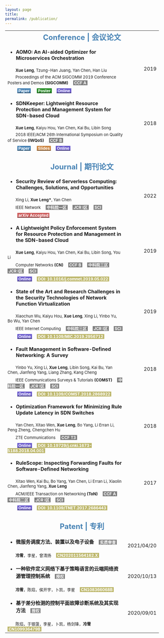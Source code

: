 ```yaml
---
layout: page
title: 
permalink: /publication/
---
```



<table>
  <tr>
    <td align="center" colspan="2"><font size=5 color='steelBlue'><strong>Conference | 会议论文</strong></font></td>
  </tr>
  
  <tr>
    <td align="left"><ul><li><font size=3><strong>AOMO: An AI-aided Optimizer for Microservices Orchestration</strong></font></li></ul></td>
    <td align="right" rowspan="4"><font size=3>2019</font></td>
  </tr>
  <tr>
    <td align="left"><font size=2>&emsp;&emsp;<strong>Xue Leng</strong>, Tzung-Han Juang, Yan Chen, Han Liu</font></td>
  </tr>
  <tr>
    <td align="left"><font size=2>&emsp;&emsp;Proceedings of the ACM SIGCOMM 2019 Conference Posters and Demos <strong>(SIGCOMM)</strong></font>&emsp;<font size=2 style="background: gray" color='#ffffff'>&nbsp;<strong>CCF A</strong>&nbsp;</font></td>
  </tr>
  <tr>
    <td align="left">&emsp;&emsp;<a href="http://lxv458.github.io/images/leng/resume/AOMO_SIGCOMM_Poster.pdf"><font size=2 style="background: steelBlue" color='#ffffff'>&nbsp;<strong>Paper</strong>&nbsp;</font></a>  &emsp;<a href="http://lxv458.github.io/images/leng/resume/AOMO_Poster.pdf"><font size=2 style="background: forestgreen" color='#ffffff'>&nbsp;<strong>Poster</strong>&nbsp;</font></a>&emsp;<a href="https://dl.acm.org/doi/10.1145/3342280.3342287"><font size=2 style="background: slateBlue" color='#ffffff'>&nbsp;<strong>Online</strong>&nbsp;</font></a></td>
  </tr>
  
  <tr>
    <td align="left"><ul><li><font size=3><strong>SDNKeeper: Lightweight Resource Protection and Management System for SDN-based Cloud</strong></font></li></ul></td>
    <td align="right" rowspan="4"><font size=3>2018</font></td>
  </tr>
  <tr>
    <td align="left"><font size=2>&emsp;&emsp;<strong>Xue Leng</strong>, Kaiyu Hou, Yan Chen, Kai Bu, Libin Song</font></td>
  </tr>
  <tr>
    <td align="left"><font size=2>&emsp;&emsp;2018 IEEE/ACM 26th International Symposium on Quality of Service <strong>(IWQoS)</strong></font>&emsp;<font size=2 style="background: gray" color='#ffffff'>&nbsp;<strong>CCF B</strong>&nbsp;</font></td>
  </tr>
  <td align="left">&emsp;&emsp;<a href="http://lxv458.github.io/images/leng/resume/SDNKeeper_IWQoS2018.pdf"><font size=2 style="background: steelBlue" color='#ffffff'>&nbsp;<strong>Paper</strong>&nbsp;</font></a>  &emsp;<a href="http://lxv458.github.io/images/leng/resume/SDNKeeper_IWQoS2018.pptx"><font size=2 style="background: peru" color='#ffffff'>&nbsp;<strong>Slides</strong>&nbsp;</font></a>&emsp;<a href="https://ieeexplore.ieee.org/document/8624135"><font size=2 style="background: slateBlue" color='#ffffff'>&nbsp;<strong>Online</strong>&nbsp;</font></a></td>
  
  <tr>
    <td align="left" colspan="2">&emsp;</td>
  </tr>
  
  <tr>
    <td align="center" colspan="2"><font size=5 color='steelBlue'><strong>Journal | 期刊论文</strong></font></td>
  </tr>
  
  <tr>
    <td align="left"><ul><li><font size=3><strong>Security Review of Serverless Computing: Challenges, Solutions, and Opportunities</strong></font></li></ul></td>
    <td align="right" rowspan="4"><font size=3>2022</font></td>
  </tr>
  <tr>
    <td align="left"><font size=2>&emsp;&emsp;Xing Li, <strong>Xue Leng*</strong>, Yan Chen</font></td>
  </tr>
  <tr>
    <td align="left"><font size=2>&emsp;&emsp;IEEE Network</font>&emsp;<font size=2 style="background: gray" color='#ffffff'>&nbsp;<strong>中科院一区</strong>&nbsp;</font>&emsp;<font size=2 style="background: gray" color='#ffffff'>&nbsp;<strong>JCR I区</strong>&nbsp;</font>&emsp;<font size=2 style="background: gray" color='#ffffff'>&nbsp;<strong>SCI</strong>&nbsp;</font></td>
  </tr>
  <tr>
    <td align="left">&emsp;&emsp;<a href="http://lxv458.github.io/images/leng/resume/SDNKeeper_IWQoS2018.pdf"><font size=2 style="background: indianred" color='#ffffff'>&nbsp;<strong>arXiv Accepted</strong>&nbsp;</font></a></td>
  </tr>
  
  <tr>
    <td align="left"><ul><li><font size=3><strong>A Lightweight Policy Enforcement System for Resource Protection and Management in the SDN-based Cloud</strong></font></li></ul></td>
    <td align="right" rowspan="4"><font size=3>2019</font></td>
  </tr>
  <tr>
    <td align="left"><font size=2>&emsp;&emsp;<strong>Xue Leng</strong>, Kaiyu Hou, Yan Chen, Kai Bu, Libin Song, You Li</font></td>
  </tr>
  <tr>
    <td align="left"><font size=2>&emsp;&emsp;Computer Networks <strong>(CN)</strong></font>&emsp;<font size=2 style="background: gray" color='#ffffff'>&nbsp;<strong>CCF B</strong>&nbsp;</font>&emsp;<font size=2 style="background: gray" color='#ffffff'>&nbsp;<strong>中科院三区</strong>&nbsp;</font>&emsp;<font size=2 style="background: gray" color='#ffffff'>&nbsp;<strong>JCR I区</strong>&nbsp;</font>&emsp;<font size=2 style="background: gray" color='#ffffff'>&nbsp;<strong>SCI</strong>&nbsp;</font></td>
  </tr>
  <tr>
    <td align="left">&emsp;&emsp;<a href="https://www.sciencedirect.com/science/article/abs/pii/S1389128618314129"><font size=2 style="background: slateBlue" color='#ffffff'>&nbsp;<strong>Online</strong>&nbsp;</font></a>&emsp;<font size=2 style="background: darkkhaki" color='#ffffff'>&nbsp;<strong>DOI: 10.1016/j.comnet.2019.05.022</strong>&nbsp;</font></td>
  </tr>
  
  <tr>
    <td align="left"><ul><li><font size=3><strong>State of the Art and Research Challenges in the Security Technologies of Network Function Virtualization</strong></font></li></ul></td>
    <td align="right" rowspan="4"><font size=3>2019</font></td>
  </tr>
  <tr>
    <td align="left"><font size=2>&emsp;&emsp;Xiaochun Wu, Kaiyu Hou, <strong>Xue Leng</strong>, Xing Li, Yinbo Yu, Bo Wu, Yan Chen</font></td>
  </tr>
  <tr>
    <td align="left"><font size=2>&emsp;&emsp;IEEE Internet Computing</font>&emsp;<font size=2 style="background: gray" color='#ffffff'>&nbsp;<strong>中科院三区</strong>&nbsp;</font>&emsp;<font size=2 style="background: gray" color='#ffffff'>&nbsp;<strong>JCR I区</strong>&nbsp;</font>&emsp;<font size=2 style="background: gray" color='#ffffff'>&nbsp;<strong>SCI</strong>&nbsp;</font></td>
  </tr>
  <tr>
    <td align="left">&emsp;&emsp;<a href="https://ieeexplore.ieee.org/document/8924661"><font size=2 style="background: slateBlue" color='#ffffff'>&nbsp;<strong>Online</strong>&nbsp;</font></a>&emsp;<font size=2 style="background: darkkhaki" color='#ffffff'>&nbsp;<strong>DOI: 10.1109/MIC.2019.2956712</strong>&nbsp;</font></td>
  </tr>
  
  <tr>
    <td align="left"><ul><li><font size=3><strong>Fault Management in Software-Defined Networking: A Survey</strong></font></li></ul></td>
    <td align="right" rowspan="4"><font size=3>2018</font></td>
  </tr>
  <tr>
    <td align="left"><font size=2>&emsp;&emsp;Yinbo Yu, Xing Li, <strong>Xue Leng</strong>, Libin Song, Kai Bu, Yan Chen, Jianfeng Yang, Liang Zhang, Kang Cheng</font></td>
  </tr>
  <tr>
    <td align="left"><font size=2>&emsp;&emsp;IEEE Communications Surveys & Tutorials <strong>(COMST)</strong></font>&emsp;<font size=2 style="background: gray" color='#ffffff'>&nbsp;<strong>中科院一区</strong>&nbsp;</font>&emsp;<font size=2 style="background: gray" color='#ffffff'>&nbsp;<strong>JCR I区</strong>&nbsp;</font>&emsp;<font size=2 style="background: gray" color='#ffffff'>&nbsp;<strong>SCI</strong>&nbsp;</font></td>
  </tr>
  <tr>
    <td align="left">&emsp;&emsp;<a href="https://ieeexplore.ieee.org/document/8456508"><font size=2 style="background: slateBlue" color='#ffffff'>&nbsp;<strong>Online</strong>&nbsp;</font></a>&emsp;<font size=2 style="background: darkkhaki" color='#ffffff'>&nbsp;<strong>DOI: 10.1109/COMST.2018.2868922</strong>&nbsp;</font></td>
  </tr>
  
  <tr>
    <td align="left"><ul><li><font size=3><strong>Optimization Framework for Minimizing Rule Update Latency in SDN Switches</strong></font></li></ul></td>
    <td align="right" rowspan="4"><font size=3>2018</font></td>
  </tr>
  <tr>
    <td align="left"><font size=2>&emsp;&emsp;Yan Chen, Xitao Wen, <strong>Xue Leng</strong>, Bo Yang, Li Erran Li, Peng Zheng, Chengchen Hu</font></td>
  </tr>
  <tr>
    <td align="left"><font size=2>&emsp;&emsp;ZTE Communications</font>&emsp;<font size=2 style="background: gray" color='#ffffff'>&nbsp;<strong>CCF T3</strong>&nbsp;</font></td>
  </tr>
  <tr>
    <td align="left">&emsp;&emsp;<a href="http://lxv458.github.io/images/leng/resume/SDNKeeper_IWQoS2018.pdf"><font size=2 style="background: slateBlue" color='#ffffff'>&nbsp;<strong>Online</strong>&nbsp;</font></a>&emsp;<font size=2 style="background: darkkhaki" color='#ffffff'>&nbsp;<strong>DOI: 10.19729/j.cnki.1673-5188.2018.04.001</strong>&nbsp;</font></td>
  </tr>
  
  <tr>
    <td align="left"><ul><li><font size=3><strong>RuleScope: Inspecting Forwarding Faults for Software-Defined Networking</strong></font></li></ul></td>
    <td align="right" rowspan="4"><font size=3>2017</font></td>
  </tr>
  <tr>
    <td align="left"><font size=2>&emsp;&emsp;Xitao Wen, Kai Bu, Bo Yang, Yan Chen, Li Erran Li, Xiaolin Chen, Jianfeng Yang, <strong>Xue Leng</strong></font></td>
  </tr>
  <tr>
    <td align="left"><font size=2>&emsp;&emsp;ACM/IEEE Transaction on Networking <strong>(ToN)</strong></font>&emsp;<font size=2 style="background: gray" color='#ffffff'>&nbsp;<strong>CCF A</strong>&nbsp;</font>&emsp;<font size=2 style="background: gray" color='#ffffff'>&nbsp;<strong>中科院二区</strong>&nbsp;</font>&emsp;<font size=2 style="background: gray" color='#ffffff'>&nbsp;<strong>JCR I区</strong>&nbsp;</font>&emsp;<font size=2 style="background: gray" color='#ffffff'>&nbsp;<strong>SCI</strong>&nbsp;</font></td>
  </tr>
  <tr>
    <td align="left">&emsp;&emsp;<a href="https://ieeexplore.ieee.org/document/7892027"><font size=2 style="background: slateBlue" color='#ffffff'>&nbsp;<strong>Online</strong>&nbsp;</font></a>&emsp;<font size=2 style="background: darkkhaki" color='#ffffff'>&nbsp;<strong>DOI: 10.1109/TNET.2017.2686443</strong>&nbsp;</font></td>
  </tr>
  
  <tr>
    <td align="left" colspan="2">&emsp;</td>
  </tr>
  
  <tr>
    <td align="center" colspan="2"><font size=5 color='steelBlue'><strong>Patent | 专利</strong></font></td>
  </tr>
  
  <tr>
    <td align="left"><ul><li><font size=3 face="黑体"><strong>微服务调度方法、装置以及电子设备</strong></font>&emsp;<font size=2 style="background: gray" color='#ffffff'>&nbsp;<strong>实质审查</strong>&nbsp;</font></li></ul></td>
    <td align="right" rowspan="2"><font size=3>2021/04/20</font></td>
  </tr>
  <tr>
    <td align="left"><font size=2 face="黑体">&emsp;&emsp;<strong>冷雪</strong>，李星，曾清扬</font>&emsp;<font size=2 style="background: darkkhaki" color='#ffffff'>&nbsp;<strong>CN202011564162.X</strong>&nbsp;</font></td>
  </tr>
      
  <tr>
    <td align="left"><ul><li><font size=3 face="黑体"><strong>一种软件定义网络下基于策略语言的云端网络资源管理控制系统</strong></font>&emsp;<font size=2 style="background: gray" color='#ffffff'>&nbsp;<strong>授权</strong>&nbsp;</font></li></ul></td>
    <td align="right" rowspan="2"><font size=3>2020/10/13</font></td>
  </tr>
  <tr>
    <td align="left"><font size=2 face="黑体">&emsp;&emsp;<strong>冷雪</strong>，陈焰，侯开宇，卜凯，李星</font>&emsp;<font size=2 style="background: darkkhaki" color='#ffffff'>&nbsp;<strong>CN108366068B</strong>&nbsp;</font></td>
  </tr>
      
  <tr>
    <td align="left"><ul><li><font size=3 face="黑体"><strong>基于差分检测的控制平面故障诊断系统及其实现方法</strong></font>&emsp;<font size=2 style="background: gray" color='#ffffff'>&nbsp;<strong>授权</strong>&nbsp;</font></li></ul></td>
    <td align="right" rowspan="2"><font size=3>2020/09/01</font></td>
  </tr>
  <tr>
    <td align="left"><font size=2 face="黑体">&emsp;&emsp;陈焰，于银菠，李星，卜凯，杨剑锋，<strong>冷雪</strong></font>&emsp;<font size=2 style="background: darkkhaki" color='#ffffff'>&nbsp;<strong>CN109936479B</strong>&nbsp;</font></td>
  </tr>
</table>


